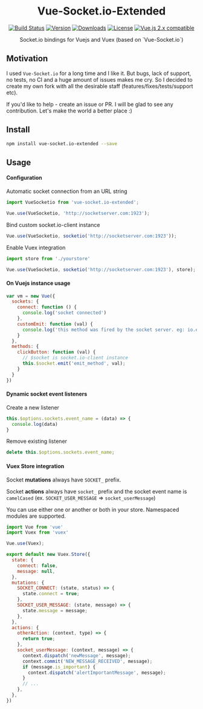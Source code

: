 <h1 align="center"> Vue-Socket.io-Extended</h1>

<p align="center">
  <a href="https://circleci.com/gh/probil/vue-socket.io-extended/tree/master"><img src="https://img.shields.io/circleci/project/probil/vue-socket.io-extended/master.svg" alt="Build Status"></a>
  <a href="https://www.npmjs.com/package/vue-socket.io-extended"><img src="https://img.shields.io/npm/v/vue-socket.io-extended.svg" alt="Version"></a>
  <a href="https://www.npmjs.com/package/vue-socket.io-extended"><img src="https://img.shields.io/npm/dt/vue-socket.io-extended.svg" alt="Downloads"></a>
  <a href="https://www.npmjs.com/package/vue-socket.io-extended"><img src="https://img.shields.io/npm/l/vue-socket.io-extended.svg" alt="License"></a>
  <a href="https://vuejs.org/"><img src="https://img.shields.io/badge/Vue-2.x-brightgreen.svg" alt="Vue.js 2.x compatible"></a>
</p>

<p align="center">
  Socket.io bindings for Vuejs and Vuex (based on `Vue-Socket.io`)
</p>

## Motivation

I used `Vue-Socket.io` for a long time and I like it. But bugs, lack of support, no tests, no CI and a huge amount of issues makes me cry. So I decided to create my own fork with all the desirable staff (features/fixes/tests/support etc). 

If you'd like to help - create an issue or PR. I will be glad to see any contribution.  Let's make the world a better place :)

## Install

``` bash
npm install vue-socket.io-extended --save
```

## Usage
#### Configuration
Automatic socket connection from an URL string
``` js
import VueSocketio from 'vue-socket.io-extended';

Vue.use(VueSocketio, 'http://socketserver.com:1923');
```

Bind custom socket.io-client instance
``` js
Vue.use(VueSocketio, socketio('http://socketserver.com:1923'));
```

Enable Vuex integration
``` js
import store from './yourstore'

Vue.use(VueSocketio, socketio('http://socketserver.com:1923'), store);
```

#### On Vuejs instance usage
``` js
var vm = new Vue({
  sockets: {
    connect: function () {
      console.log('socket connected')
    },
    customEmit: function (val) {
      console.log('this method was fired by the socket server. eg: io.emit("customEmit", data)')
    }
  },
  methods: {
    clickButton: function (val) {
      // $socket is socket.io-client instance
      this.$socket.emit('emit_method', val);
    }
  }
})
```

#### Dynamic socket event listeners
Create a new listener
``` js
this.$options.sockets.event_name = (data) => {
  console.log(data)
}
```
Remove existing listener
``` js
delete this.$options.sockets.event_name;
```

#### Vuex Store integration

Socket **mutations** always have `SOCKET_` prefix.

Socket **actions** always have `socket_` prefix and the socket event name is `camelCased` (ex. `SOCKET_USER_MESSAGE` => `socket_userMessage`) 

You can use either one or another or both in your store. Namespaced modules are supported.

``` js
import Vue from 'vue'
import Vuex from 'vuex'

Vue.use(Vuex);

export default new Vuex.Store({
  state: {
    connect: false,
    message: null,
  },
  mutations: {
    SOCKET_CONNECT: (state, status) => {
      state.connect = true;
    },
    SOCKET_USER_MESSAGE: (state, message) => {
      state.message = message;
    },
  },
  actions: {
    otherAction: (context, type) => {
      return true;
    },
    socket_userMessage: (context, message) => {
      context.dispatch('newMessage', message);
      context.commit('NEW_MESSAGE_RECEIVED', message);
      if (message.is_important) {
        context.dispatch('alertImportantMessage', message);
      }
      // ...
    },
  },
})
```
